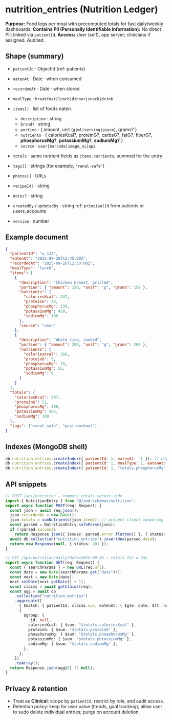 # nutrition_entries (Nutrition Ledger)

**Purpose:** Food logs per meal with precomputed totals for fast daily/weekly dashboards.
**Contains PII (Personally Identifiable Information):** No direct PII; linked via `patientId`.
**Access:** User (self), app server; clinicians if assigned. Audited.

## Shape (summary)

- `patientId` · ObjectId (ref: patients)
- `eatenAt` · Date · when consumed
- `recordedAt` · Date · when stored
- `mealType` · `breakfast|lunch|dinner|snack|drink`
- `items[]` · list of foods eaten

  - `description` · string
  - `brand?` · string
  - `portion` · { amount, unit (`g|ml|serving|piece`), grams? }
  - `nutrients` · { caloriesKcal?, proteinG?, carbsG?, fatG?, fiberG?, **phosphorusMg?**, **potassiumMg?**, **sodiumMg?** }
  - `source` · `user|barcode|image_ai|api`

- `totals` · same nutrient fields as `items.nutrients`, summed for the entry
- `tags[]` · strings (for example, `"renal-safe"`)
- `photos[]` · URLs
- `recipeId?` · string
- `notes?` · string
- `createdBy` / `updatedBy` · string ref: `principalId` from patients or users_accounts
- `version` · number

## Example document

```json
{
  "patientId": "u_123",
  "eatenAt": "2025-09-26T12:45:00Z",
  "recordedAt": "2025-09-26T12:50:00Z",
  "mealType": "lunch",
  "items": [
    {
      "description": "Chicken breast, grilled",
      "portion": { "amount": 150, "unit": "g", "grams": 150 },
      "nutrients": {
        "caloriesKcal": 247,
        "proteinG": 46,
        "phosphorusMg": 330,
        "potassiumMg": 450,
        "sodiumMg": 100
      },
      "source": "user"
    },
    {
      "description": "White rice, cooked",
      "portion": { "amount": 200, "unit": "g", "grams": 200 },
      "nutrients": {
        "caloriesKcal": 260,
        "proteinG": 5,
        "phosphorusMg": 70,
        "potassiumMg": 55,
        "sodiumMg": 0
      }
    }
  ],
  "totals": {
    "caloriesKcal": 507,
    "proteinG": 51,
    "phosphorusMg": 400,
    "potassiumMg": 505,
    "sodiumMg": 100
  },
  "tags": ["renal-safe", "post-workout"]
}
```

## Indexes (MongoDB shell)

```js
db.nutrition_entries.createIndex({ patientId: 1, eatenAt: -1 }); // day views
db.nutrition_entries.createIndex({ patientId: 1, mealType: 1, eatenAt: -1 }); // filters
db.nutrition_entries.createIndex({ patientId: 1, "totals.phosphorusMg": 1 }); // renal queries
```

## API snippets

```ts
// POST /api/nutrition — compute totals server-side
import { NutritionEntry } from "@/zod-schemas/nutrition";
export async function POST(req: Request) {
  const json = await req.json();
  json.recordedAt = new Date();
  json.totals = sumNutrients(json.items); // prevent client tampering
  const parsed = NutritionEntry.safeParse(json);
  if (!parsed.success)
    return Response.json({ issues: parsed.error.flatten() }, { status: 422 });
  await db.collection("nutrition_entries").insertOne(parsed.data);
  return new Response(null, { status: 201 });
}
```

```ts
// GET /api/nutrition/daily?date=2025-09-26 — totals for a day
export async function GET(req: Request) {
  const { searchParams } = new URL(req.url);
  const date = new Date(searchParams.get("date")!);
  const next = new Date(date);
  next.setDate(next.getDate() + 1);
  const claims = await getClaims(req);
  const agg = await db
    .collection("nutrition_entries")
    .aggregate([
      { $match: { patientId: claims.sub, eatenAt: { $gte: date, $lt: next } } },
      {
        $group: {
          _id: null,
          caloriesKcal: { $sum: "$totals.caloriesKcal" },
          proteinG: { $sum: "$totals.proteinG" },
          phosphorusMg: { $sum: "$totals.phosphorusMg" },
          potassiumMg: { $sum: "$totals.potassiumMg" },
          sodiumMg: { $sum: "$totals.sodiumMg" },
        },
      },
    ])
    .toArray();
  return Response.json(agg[0] ?? null);
}
```

## Privacy & retention

- Treat as **Clinical**: scope by `patientId`, restrict by role, and audit access.
- Retention policy: keep for user value (trends, goal tracking); allow user to sudo delete individual entries; purge on account deletion.
